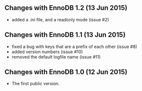 ## Changes with EnnoDB 1.2 (13 Jun 2015)

* added a .ini file, and a readonly mode (issue #2)

## Changes with EnnoDB 1.1 (13 Jun 2015)

* fixed a bug with keys that are a prefix of each other (issue #8)
* added version numbers (issue #10)
* removed the default logfile name (issue #11)

## Changes with EnnoDB 1.0 (12 Jun 2015)

* The first public version.
